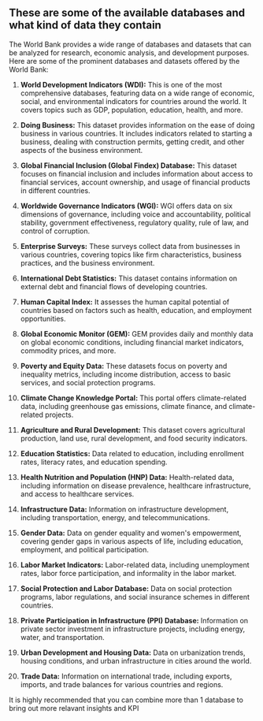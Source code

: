 ## These are some of the available databases and what kind of data they contain


The World Bank provides a wide range of databases and datasets that can be analyzed for research, economic analysis, and development purposes. Here are some of the prominent databases and datasets offered by the World Bank:

1. **World Development Indicators (WDI):** This is one of the most comprehensive databases, featuring data on a wide range of economic, social, and environmental indicators for countries around the world. It covers topics such as GDP, population, education, health, and more.

2. **Doing Business:** This dataset provides information on the ease of doing business in various countries. It includes indicators related to starting a business, dealing with construction permits, getting credit, and other aspects of the business environment.

3. **Global Financial Inclusion (Global Findex) Database:** This dataset focuses on financial inclusion and includes information about access to financial services, account ownership, and usage of financial products in different countries.

4. **Worldwide Governance Indicators (WGI):** WGI offers data on six dimensions of governance, including voice and accountability, political stability, government effectiveness, regulatory quality, rule of law, and control of corruption.

5. **Enterprise Surveys:** These surveys collect data from businesses in various countries, covering topics like firm characteristics, business practices, and the business environment.

6. **International Debt Statistics:** This dataset contains information on external debt and financial flows of developing countries.

7. **Human Capital Index:** It assesses the human capital potential of countries based on factors such as health, education, and employment opportunities.

8. **Global Economic Monitor (GEM):** GEM provides daily and monthly data on global economic conditions, including financial market indicators, commodity prices, and more.

9. **Poverty and Equity Data:** These datasets focus on poverty and inequality metrics, including income distribution, access to basic services, and social protection programs.

10. **Climate Change Knowledge Portal:** This portal offers climate-related data, including greenhouse gas emissions, climate finance, and climate-related projects.

11. **Agriculture and Rural Development:** This dataset covers agricultural production, land use, rural development, and food security indicators.

12. **Education Statistics:** Data related to education, including enrollment rates, literacy rates, and education spending.

13. **Health Nutrition and Population (HNP) Data:** Health-related data, including information on disease prevalence, healthcare infrastructure, and access to healthcare services.

14. **Infrastructure Data:** Information on infrastructure development, including transportation, energy, and telecommunications.

15. **Gender Data:** Data on gender equality and women's empowerment, covering gender gaps in various aspects of life, including education, employment, and political participation.

16. **Labor Market Indicators:** Labor-related data, including unemployment rates, labor force participation, and informality in the labor market.

17. **Social Protection and Labor Database:** Data on social protection programs, labor regulations, and social insurance schemes in different countries.

18. **Private Participation in Infrastructure (PPI) Database:** Information on private sector investment in infrastructure projects, including energy, water, and transportation.

19. **Urban Development and Housing Data:** Data on urbanization trends, housing conditions, and urban infrastructure in cities around the world.

20. **Trade Data:** Information on international trade, including exports, imports, and trade balances for various countries and regions.

It is highly recommended that you can combine more than 1 database to bring out more relavant insights and KPI